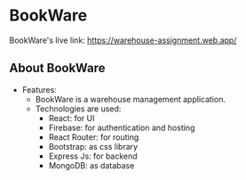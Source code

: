 # BookWare

BookWare's live link: https://warehouse-assignment.web.app/

## About BookWare

- Features:
  - BookWare is a warehouse management application.
  - Technologies are used:
    - React: for UI
    - Firebase: for authentication and hosting
    - React Router: for routing
    - Bootstrap: as css library
    - Express Js: for backend
    - MongoDB: as database

